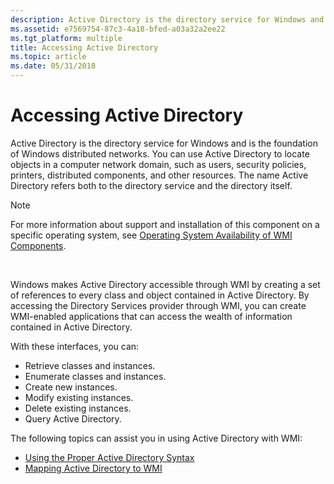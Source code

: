 ```yaml
---
description: Active Directory is the directory service for Windows and is the foundation of Windows distributed networks.
ms.assetid: e7569754-87c3-4a18-bfed-a03a32a2ee22
ms.tgt_platform: multiple
title: Accessing Active Directory
ms.topic: article
ms.date: 05/31/2018
---
```


# Accessing Active Directory

Active Directory is the directory service for Windows and is the foundation of Windows distributed networks. You can use Active Directory to locate objects in a computer network domain, such as users, security policies, printers, distributed components, and other resources. The name Active Directory refers both to the directory service and the directory itself.

> [!Note]  
> For more information about support and installation of this component on a specific operating system, see [Operating System Availability of WMI Components](operating-system-availability-of-wmi-components.md).

 

Windows makes Active Directory accessible through WMI by creating a set of references to every class and object contained in Active Directory. By accessing the Directory Services provider through WMI, you can create WMI-enabled applications that can access the wealth of information contained in Active Directory.

With these interfaces, you can:

-   Retrieve classes and instances.
-   Enumerate classes and instances.
-   Create new instances.
-   Modify existing instances.
-   Delete existing instances.
-   Query Active Directory.

The following topics can assist you in using Active Directory with WMI:

-   [Using the Proper Active Directory Syntax](using-the-proper-active-directory-syntax.md)
-   [Mapping Active Directory to WMI](mapping-active-directory-to-wmi.md)

 

 



